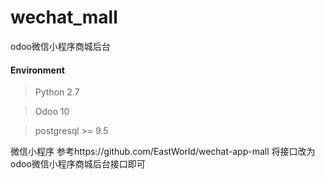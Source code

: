 # wechat_mall
odoo微信小程序商城后台
#### Environment

> Python 2.7  

> Odoo 10  

> postgresql >= 9.5  

微信小程序 参考https://github.com/EastWorld/wechat-app-mall 
将接口改为odoo微信小程序商城后台接口即可


